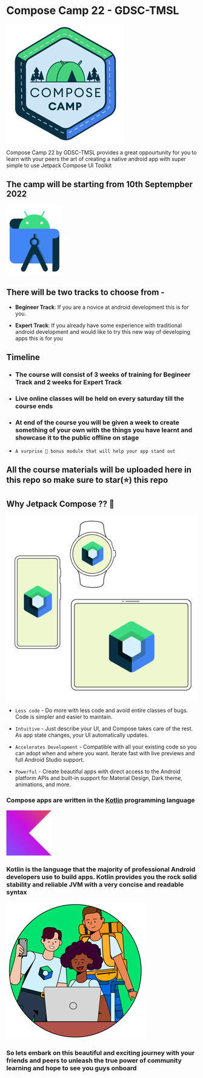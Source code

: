 # Compose Camp 22 - GDSC-TMSL

![Compose Camp Logo](./ComposeCampLogo.png)

Compose Camp 22 by GDSC-TMSL provides a great oppourtunity for you to learn with your peers the art of creating a native android app with super simple to use Jetpack Compose UI Toolkit

## The camp will be starting from **10th Septempber 2022**

![Android Studio Logo](./Android%20Studio.png)

## There will be two tracks to choose from -

- **Begineer Track**: If you are a novice at android development this is for you.

- **Expert Track**: If you already have some experience with traditional android development and would like to try this new way of developing apps this is for you

## Timeline

- ### The course will consist of **3 weeks of training for Begineer Track** and **2 weeks for Expert Track**

- ### Live online classes will be held on every saturday till the course ends

- ### At end of the course you will be given a week to create something of your own with the things you have learnt and showcase it to the public offline on stage

- `A surprise 🤩 bonus module that will help your app stand out`

## All the course materials will be uploaded here in this repo so make sure to star(⭐) this repo

## Why Jetpack Compose ?? 🤔

![Jetpack Compose Logo](./ComposeLogo.png)

- `Less code` - Do more with less code and avoid entire classes of bugs. Code is simpler and easier to maintain.

- `Intuitive` - Just describe your UI, and Compose takes care of the rest. As app state changes, your UI automatically updates.

- `Accelerates Development` - Compatible with all your existing code so you can adopt when and where you want. Iterate fast with live previews and full Android Studio support.

- `Powerful` - Create beautiful apps with direct access to the Android platform APIs and built-in support for Material Design, Dark theme, animations, and more.

### Compose apps are written in the [Kotlin](https://developer.android.com/kotlin) programming language

![Kotlin Logo](./Kotlin.png)

### Kotlin is the language that the majority of professional Android developers use to build apps. Kotlin provides you the rock solid stability and reliable JVM with a very concise and readable syntax

![Community Learning](./Community%20Learning.png)

### So lets embark on this beautiful and exciting journey with your friends and peers to unleash the true power of community learning and hope to see you guys onboard
